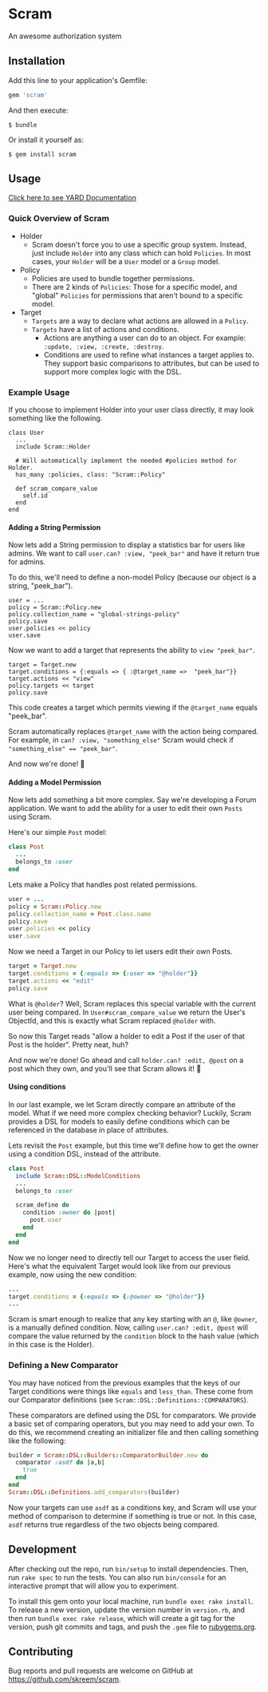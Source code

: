 # Scram
An awesome authorization system

## Installation

Add this line to your application's Gemfile:

```ruby
gem 'scram'
```

And then execute:

    $ bundle

Or install it yourself as:

    $ gem install scram

## Usage

[Click here to see YARD Documentation](http://www.rubydoc.info/github/skreem/scram/master)

### Quick Overview of Scram
- Holder
  - Scram doesn't force you to use a specific group system. Instead, just include `Holder` into any class which can hold `Policies`. In most cases, your `Holder` will be a `User` model or a `Group` model.
- Policy
  - Policies are used to bundle together permissions.
  - There are 2 kinds of `Policies`: Those for a specific model, and "global" `Policies` for permissions that aren't bound to a specific model.
- Target
  - `Targets` are a way to declare what actions are allowed in a `Policy`.
  - `Targets` have a list of actions and conditions.
    - Actions are anything a user can do to an object. For example: `:update, :view, :create, :destroy`.
    - Conditions are used to refine what instances a target applies to. They support basic comparisons to attributes, but can be used to support more complex logic with the DSL.

### Example Usage
If you choose to implement Holder into your user class directly, it may look something like the following.
```
class User
  ...
  include Scram::Holder

  # Will automatically implement the needed #policies method for Holder.
  has_many :policies, class: "Scram::Policy"

  def scram_compare_value
    self.id
  end
end
```

#### Adding a String Permission
Now lets add a String permission to display a statistics bar for users like admins. We want to call `user.can? :view, "peek_bar"` and have it return true for admins.

To do this, we'll need to define a non-model Policy (because our object is a string, "peek_bar").
```
user = ...
policy = Scram::Policy.new
policy.collection_name = "global-strings-policy"
policy.save
user.policies << policy
user.save
```

Now we want to add a target that represents the ability to `view "peek_bar"`.
```
target = Target.new
target.conditions = {:equals => { :@target_name =>  "peek_bar"}}
target.actions << "view"
policy.targets << target
policy.save
```

This code creates a target which permits viewing if the `@target_name` equals "peek_bar".

Scram automatically replaces `@target_name` with the action being compared. For example, in `can? :view, "something_else"` Scram would check if `"something_else" == "peek_bar"`.

And now we're done! :tada:

#### Adding a Model Permission
Now lets add something a bit more complex. Say we're developing a Forum application. We want to add the ability for a user to edit their own `Posts` using Scram.

Here's our simple `Post` model:
```ruby
class Post
  ...
  belongs_to :user
end
```

Lets make a Policy that handles post related permissions.
```ruby
user = ...
policy = Scram::Policy.new
policy.collection_name = Post.class.name
policy.save
user.policies << policy
user.save
```

Now we need a Target in our Policy to let users edit their own Posts.
```ruby
target = Target.new
target.conditions = {:equals => {:user => "@holder"}}
target.actions << "edit"
policy.save
```
What is `@holder`? Well, Scram replaces this special variable with the current user being compared. In `User#scram_compare_value` we return the User's ObjectId, and this is exactly what Scram replaced `@holder` with.

So now this Target reads "allow a holder to edit a Post if the user of that Post is the holder". Pretty neat, huh?

And now we're done! Go ahead and call `holder.can? :edit, @post` on a post which they own, and you'll see that Scram allows it! :tada:

#### Using conditions
In our last example, we let Scram directly compare an attribute of the model. What if we need more complex checking behavior? Luckily, Scram provides a DSL for models to easily define conditions which can be referenced in the database in place of attributes.

Lets revisit the `Post` example, but this time we'll define how to get the owner using a condition DSL, instead of the attribute.

```ruby
class Post
  include Scram::DSL::ModelConditions
  ...
  belongs_to :user

  scram_define do
    condition :owner do |post|
      post.user
    end
  end
end
```

Now we no longer need to directly tell our Target to access the user field. Here's what the equivalent Target would look like from our previous example, now using the new condition:

```ruby
...
target.conditions = {:equals => {:@owner => "@holder"}}
...
```

Scram is smart enough to realize that any key starting with an `@`, like `@owner`, is a manually defined condition. Now, calling `user.can? :edit, @post` will compare the value returned by the `condition` block to the hash value (which in this case is the Holder).

### Defining a New Comparator
You may have noticed from the previous examples that the keys of our Target conditions were things like `equals` and `less_than`. These come from our Comparator definitions (see `Scram::DSL::Definitions::COMPARATORS`).

These comparators are defined using the DSL for comparators. We provide a basic set of comparing operators, but you may need to add your own. To do this, we recommend creating an initializer file and then calling something like the following:

```ruby
builder = Scram::DSL::Builders::ComparatorBuilder.new do
  comparator :asdf do |a,b|
    true
  end
end
Scram::DSL::Definitions.add_comparators(builder)
```

Now your targets can use `asdf` as a conditions key, and Scram will use your method of comparison to determine if something is true or not. In this case, `asdf` returns true regardless of the two objects being compared.
## Development

After checking out the repo, run `bin/setup` to install dependencies. Then, run `rake spec` to run the tests. You can also run `bin/console` for an interactive prompt that will allow you to experiment.

To install this gem onto your local machine, run `bundle exec rake install`. To release a new version, update the version number in `version.rb`, and then run `bundle exec rake release`, which will create a git tag for the version, push git commits and tags, and push the `.gem` file to [rubygems.org](https://rubygems.org).

## Contributing

Bug reports and pull requests are welcome on GitHub at https://github.com/skreem/scram.
